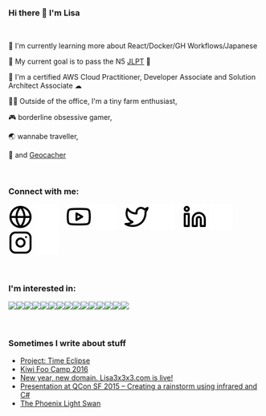 ### Hi there 👋 I'm Lisa

<br />

🌱 I'm currently learning more about React/Docker/GH Workflows/Japanese

🥅 My current goal is to pass the N5 [JLPT](https://www.jlpt.jp/e/) 🎌

🏅 I'm a certified AWS Cloud Practitioner, Developer Associate and Solution Architect Associate ☁

🧑‍🌾 Outside of the office, I'm a tiny farm enthusiast,

🎮 borderline obsessive gamer,

🌏 wannabe traveller,

🧭 and [Geocacher](https://www.geocaching.com/play)

<br />

### Connect with me:

[![website](./img/globe-light.svg)](https://www.lisa3x3x3.com/#gh-light-mode-only)
[![website](./img/globe-dark.svg)](https://www.lisa3x3x3.com/#gh-dark-mode-only)
&nbsp;&nbsp;
[![website](./img/youtube-light.svg)](https://www.youtube.com/channel/UCaa4alc4wMrHSIm4i-VNmvw#gh-light-mode-only)
[![website](./img/youtube-dark.svg)](https://www.youtube.com/channel/UCaa4alc4wMrHSIm4i-VNmvw#gh-dark-mode-only)
&nbsp;&nbsp;
[![website](./img/twitter-light.svg)](https://twitter.com/Lisa3x3x3#gh-light-mode-only)
[![website](./img/twitter-dark.svg)](https://twitter.com/Lisa3x3x3#gh-dark-mode-only)
&nbsp;&nbsp;
[![website](./img/linkedin-light.svg)](https://www.linkedin.com/in/lisa3x3x3/#gh-light-mode-only)
[![website](./img/linkedin-dark.svg)](https://www.linkedin.com/in/lisa3x3x3/#gh-dark-mode-only)
&nbsp;&nbsp;
[![website](./img/instagram-light.svg)](https://www.instagram.com/lisa3x3x3/#gh-light-mode-only)
[![website](./img/instagram-dark.svg)](https://www.instagram.com/lisa3x3x3/#gh-dark-mode-only)

<br />

### I'm interested in:

<img src="https://cdn.jsdelivr.net/gh/devicons/devicon/icons/csharp/csharp-original.svg" width="40px"/><img src="https://cdn.jsdelivr.net/gh/devicons/devicon/icons/cplusplus/cplusplus-original.svg" width="40px" /><img src="https://cdn.jsdelivr.net/gh/devicons/devicon/icons/javascript/javascript-original.svg" width="40px"/><img src="https://cdn.jsdelivr.net/gh/devicons/devicon/icons/arduino/arduino-original.svg" width="40px"/><img src="https://cdn.jsdelivr.net/gh/devicons/devicon/icons/amazonwebservices/amazonwebservices-original.svg" width="40px"/><img src="https://cdn.jsdelivr.net/gh/devicons/devicon/icons/azure/azure-original.svg" width="40px"/><img src="https://cdn.jsdelivr.net/gh/devicons/devicon/icons/visualstudio/visualstudio-plain.svg" width="40px"/><img src="https://cdn.jsdelivr.net/gh/devicons/devicon/icons/dot-net/dot-net-original.svg" width="40px"/><img src="https://cdn.jsdelivr.net/gh/devicons/devicon/icons/git/git-original.svg" width="40px"/><img src="https://cdn.jsdelivr.net/gh/devicons/devicon/icons/github/github-original.svg" width="40px"/><img src="https://cdn.jsdelivr.net/gh/devicons/devicon/icons/docker/docker-original.svg" width="40px"/><img src="https://cdn.jsdelivr.net/gh/devicons/devicon/icons/raspberrypi/raspberrypi-original.svg" width="40px"/><img src="https://cdn.jsdelivr.net/gh/devicons/devicon/icons/react/react-original.svg" width="40px"/><img src="https://cdn.jsdelivr.net/gh/devicons/devicon/icons/tensorflow/tensorflow-original.svg" width="40px"/><img src="https://cdn.jsdelivr.net/gh/devicons/devicon/icons/unity/unity-original.svg" width="40px"/>

<br />

### Sometimes I write about stuff 
<!-- BLOG-POST-LIST:START -->
- [Project: Time Eclipse](https://lisa3x3x3.com/2017/12/31/project-time-eclipse/)
- [Kiwi Foo Camp 2016](https://lisa3x3x3.com/2016/04/17/kiwi-foo-camp-2016/)
- [New year, new domain. Lisa3x3x3.com is live!](https://lisa3x3x3.com/2016/03/28/new-year-new-domain-lisa3x3x3-com-is-live/)
- [Presentation at QCon SF 2015 – Creating a rainstorm using infrared and C#](https://lisa3x3x3.com/2015/12/12/presentation-at-qcon-sf-2015-creating-a-rainstorm-using-infrared-and-c/)
- [The Phoenix Light Swan](https://lisa3x3x3.com/2015/12/02/the-phoenix-light-swan/)
<!-- BLOG-POST-LIST:END -->

